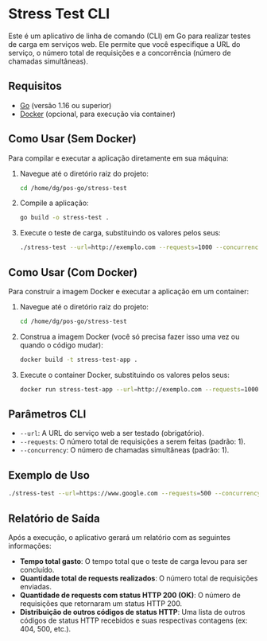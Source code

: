 # Stress Test CLI

Este é um aplicativo de linha de comando (CLI) em Go para realizar testes de carga em serviços web. Ele permite que você especifique a URL do serviço, o número total de requisições e a concorrência (número de chamadas simultâneas).

## Requisitos

- [Go](https://golang.org/doc/install) (versão 1.16 ou superior)
- [Docker](https://docs.docker.com/get-docker/) (opcional, para execução via container)

## Como Usar (Sem Docker)

Para compilar e executar a aplicação diretamente em sua máquina:

1.  Navegue até o diretório raiz do projeto:
    ```bash
    cd /home/dg/pos-go/stress-test
    ```
2.  Compile a aplicação:
    ```bash
    go build -o stress-test .
    ```
3.  Execute o teste de carga, substituindo os valores pelos seus:
    ```bash
    ./stress-test --url=http://exemplo.com --requests=1000 --concurrency=10
    ```

## Como Usar (Com Docker)

Para construir a imagem Docker e executar a aplicação em um container:

1.  Navegue até o diretório raiz do projeto:
    ```bash
    cd /home/dg/pos-go/stress-test
    ```
2.  Construa a imagem Docker (você só precisa fazer isso uma vez ou quando o código mudar):
    ```bash
    docker build -t stress-test-app .
    ```
3.  Execute o container Docker, substituindo os valores pelos seus:
    ```bash
    docker run stress-test-app --url=http://exemplo.com --requests=1000 --concurrency=10
    ```

## Parâmetros CLI

-   `--url`: A URL do serviço web a ser testado (obrigatório).
-   `--requests`: O número total de requisições a serem feitas (padrão: 1).
-   `--concurrency`: O número de chamadas simultâneas (padrão: 1).

## Exemplo de Uso

```bash
./stress-test --url=https://www.google.com --requests=500 --concurrency=50
```

## Relatório de Saída

Após a execução, o aplicativo gerará um relatório com as seguintes informações:

-   **Tempo total gasto**: O tempo total que o teste de carga levou para ser concluído.
-   **Quantidade total de requests realizados**: O número total de requisições enviadas.
-   **Quantidade de requests com status HTTP 200 (OK)**: O número de requisições que retornaram um status HTTP 200.
-   **Distribuição de outros códigos de status HTTP**: Uma lista de outros códigos de status HTTP recebidos e suas respectivas contagens (ex: 404, 500, etc.).
